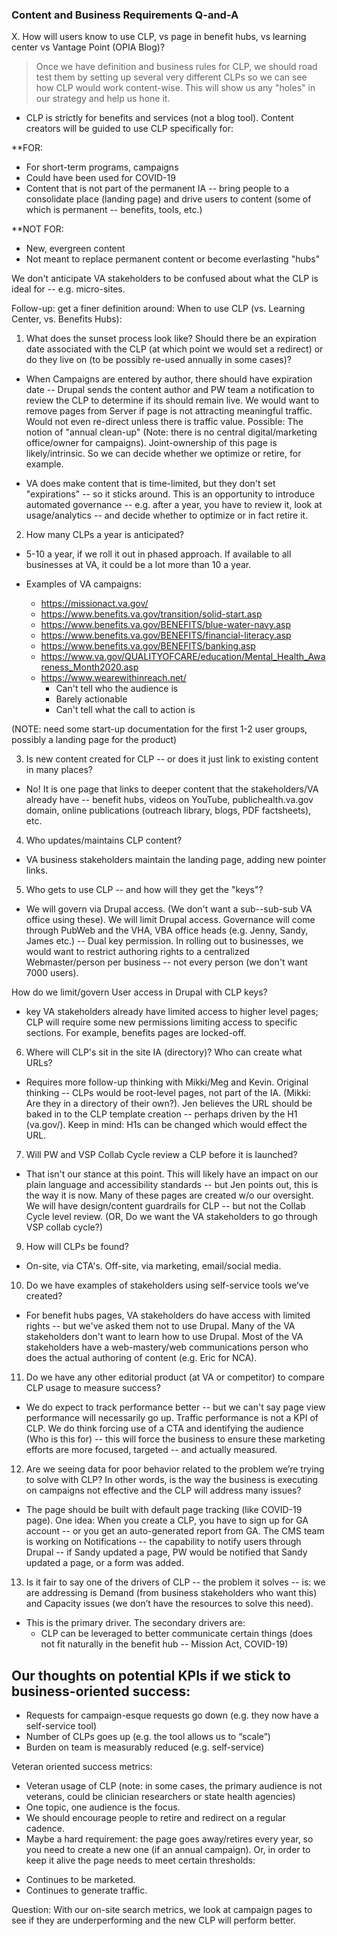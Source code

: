 ### Content and Business Requirements Q-and-A

X. How will users know to use CLP, vs page in benefit hubs, vs learning center vs Vantage Point (OPIA Blog)?

> Once we have definition and business rules for CLP, we should road test them by setting up several very different CLPs so we can see how CLP would work content-wise. This will show us any "holes" in our strategy and help us hone it.

- CLP is strictly for benefits and services (not a blog tool).   Content creators will be guided to use CLP specifically for:

**FOR:
- For short-term programs, campaigns
- Could have been used for COVID-19 
- Content that is not part of the permanent IA -- bring people to a consolidate place (landing page) and drive users to content (some of which is permanent -- benefits, tools, etc.)

**NOT FOR: 
- New, evergreen content
- Not meant to replace permanent content or become everlasting "hubs"

We don't anticipate VA stakeholders to be confused about what the CLP is ideal for -- e.g. micro-sites.

Follow-up: get a finer definition around: When to use CLP (vs. Learning Center, vs. Benefits Hubs): 


1. What does the sunset process look like? Should there be an expiration date associated with the CLP (at which point we would set a redirect) or do they live on (to be possibly re-used annually in some cases)?

- When Campaigns are entered by author, there should have expiration date -- Drupal sends the content author and PW team a notification to review the CLP to determine if its should remain live. We would want to remove pages from Server if page is not attracting meaningful traffic.  Would not even re-direct unless there is traffic value.  Possible: The notion of "annual clean-up" (Note: there is no central digital/marketing office/owner for campaigns).   Joint-ownership of this page is likely/intrinsic.  So we can decide whether we optimize or retire, for example.

- VA does make content that is time-limited, but they don't set "expirations" -- so it sticks around.   This is an opportunity to introduce automated governance -- e.g. after a year, you have to review it, look at usage/analytics -- and decide whether to optimize or in fact retire it.

2. How many CLPs a year is anticipated?  

- 5-10 a year, if we roll it out in phased approach.  If available to all businesses at VA, it could be a lot more than 10 a year.
- Examples of VA campaigns:

  - https://missionact.va.gov/
  - https://www.benefits.va.gov/transition/solid-start.asp
  - https://www.benefits.va.gov/BENEFITS/blue-water-navy.asp
  - https://www.benefits.va.gov/BENEFITS/financial-literacy.asp
  - https://www.benefits.va.gov/BENEFITS/banking.asp
  - https://www.va.gov/QUALITYOFCARE/education/Mental_Health_Awareness_Month2020.asp
  - https://www.wearewithinreach.net/
    - Can't tell who the audience is
    - Barely actionable
    - Can't tell what the call to action is
    

(NOTE: need some start-up documentation for the first 1-2 user groups, possibly a landing page for the product)

3. Is new content created for CLP -- or does it just link to existing content in many places? 

- No! It is one page that links to deeper content that the stakeholders/VA already have -- benefit hubs, videos on YouTube, publichealth.va.gov domain, online publications (outreach library, blogs, PDF factsheets), etc.

4. Who updates/maintains CLP content? 

- VA business stakeholders maintain the landing page, adding new pointer links.


5. Who gets to use CLP -- and how will they get the "keys"?

- We will govern via Drupal access. (We don't want a sub--sub-sub VA office using these).  We will limit Drupal access.   Governance will come through PubWeb and the VHA, VBA office heads (e.g. Jenny, Sandy, James etc.) -- Dual key permission. In rolling out to businesses, we would want to restrict authoring rights to a centralized Webmaster/person per business -- not every person (we don't want 7000 users).

How do we limit/govern User access in Drupal with CLP keys?

- key VA stakeholders already have limited access to higher level pages; CLP will require some new permissions limiting access to specific sections. For example, benefits pages are locked-off.    

6. Where will CLP's sit in the site IA (directory)? Who can create what URLs?

- Requires more follow-up thinking with Mikki/Meg and Kevin.  Original thinking -- CLPs would be root-level pages, not part of the IA.  (Mikki: Are they in a directory of their own?). Jen believes the URL should be baked in to the CLP template creation -- perhaps driven by the H1 (va.gov/<name of campaign-H1>).   Keep in mind: H1s can be changed which would effect the URL.

7. Will PW and VSP Collab Cycle review a CLP before it is launched?

- That isn't our stance at this point.  This will likely have an impact on our plain language and accessibility standards -- but Jen points out, this is the way it is now.  Many of these pages are created w/o our oversight.   We will have design/content guardrails for CLP -- but not the Collab Cycle level review. (OR, Do we want the VA stakeholders to go through VSP collab cycle?)


9. How will CLPs be found?

- On-site, via CTA's.  Off-site, via marketing, email/social media.

10. Do we have examples of stakeholders using self-service tools we’ve created?

- For benefit hubs pages, VA stakeholders do have access with limited rights -- but we've asked them not to use Drupal.  Many of the VA stakeholders don't want to learn how to use Drupal.  Most of the VA stakeholders have a web-mastery/web communications person who does the actual authoring of content (e.g. Eric for NCA).   

11. Do we have any other editorial product (at VA or competitor) to compare CLP usage to measure success?

- We do expect to track performance better -- but we can't say page view performance will necessarily go up.  Traffic performance is not a KPI of CLP.   We do think forcing use of a CTA and identifying the audience (Who is this for) -- this will force the business to ensure these marketing efforts are more focused, targeted -- and actually measured.

12. Are we seeing data for poor behavior related to the problem we’re trying to solve with CLP? In other words, is the way the business is executing on campaigns not effective and the CLP will address many issues?
- The page should be built with default page tracking (like COVID-19 page).  One idea: When you create a CLP, you have to sign up for GA account -- or you get an auto-generated report from GA.   The CMS team is working on Notifications -- the capability to notify users through Drupal -- if Sandy updated a page, PW would be notified that Sandy updated a page, or a form was added. 

13. Is it fair to say one of the drivers of CLP -- the problem it solves -- is: we are addressing is Demand (from business stakeholders who want this) and Capacity issues (we don’t have the resources to solve this need).
- This is the primary driver.   The secondary drivers are:
  - CLP can be leveraged to better communicate certain things (does not fit naturally in the benefit hub -- Mission Act, COVID-19)

## Our thoughts on potential KPIs if we stick to business-oriented success:
  * Requests for campaign-esque requests go down (e.g. they now have a self-service tool)
  * Number of CLPs goes up (e.g. the tool allows us to “scale”)
  * Burden on team is measurably reduced (e.g. self-service)
  
  Veteran oriented success metrics:
   * Veteran usage of CLP (note: in some cases, the primary audience is not veterans, could be clinician researchers or state health agencies)
   * One topic, one audience is the focus.
   * We should encourage people to retire and redirect on a regular cadence. 
   * Maybe a hard requirement: the page goes away/retires every year, so you need to create a new one (if an annual campaign). Or, in order to keep it alive the page needs to meet certain thresholds:
   + Continues to be marketed.
   + Continues to generate traffic.
 
Question: With our on-site search metrics, we look at campaign pages to see if they are underperforming and the new CLP will  perform better.  
  
